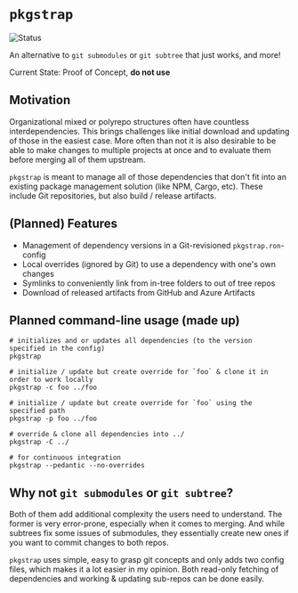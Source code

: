 # `pkgstrap`

![Status](https://img.shields.io/badge/Status-Proof%20of%20Concept-blue?style=flat-square)

An alternative to `git submodules` or `git subtree` that just works, and more!

Current State: Proof of Concept, **do not use**

## Motivation

Organizational mixed or polyrepo structures often have countless interdependencies.
This brings challenges like initial download and updating of those in the easiest case.
More often than not it is also desirable to be able to make changes to multiple projects
at once and to evaluate them before merging all of them upstream.

`pkgstrap` is meant to manage all of those dependencies that don't fit into
an existing package management solution (like NPM, Cargo, etc).
These include Git repositories, but also build / release artifacts.

## (Planned) Features

* Management of dependency versions in a Git-revisioned `pkgstrap.ron`-config
* Local overrides (ignored by Git) to use a dependency with one's own changes
* Symlinks to conveniently link from in-tree folders to out of tree repos
* Download of released artifacts from GitHub and Azure Artifacts

## Planned command-line usage (made up)

```shell
# initializes and or updates all dependencies (to the version specified in the config)
pkgstrap
```

```shell
# initialize / update but create override for `foo` & clone it in order to work locally
pkgstrap -c foo ../foo
```

```shell
# initialize / update but create override for `foo` using the specified path
pkgstrap -p foo ../foo
```

```shell
# override & clone all dependencies into ../
pkgstrap -C ../
```

```shell
# for continuous integration
pkgstrap --pedantic --no-overrides
```

## Why not `git submodules` or `git subtree`?

Both of them add additional complexity the users need to understand. The former is very error-prone,
especially when it comes to merging. And while subtrees fix some issues of submodules, they essentially
create new ones if you want to commit changes to both repos.

`pkgstrap` uses simple, easy to grasp git concepts and only adds two config files, which makes it
a lot easier in my opinion. Both read-only fetching of dependencies and working & updating sub-repos
can be done easily.
